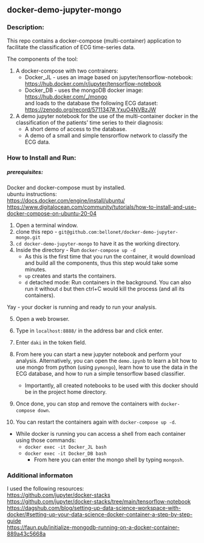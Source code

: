 ## docker-demo-jupyter-mongo 

### Description:

This repo contains a docker-compose (multi-container) application to facilitate the classification of ECG time-series data.  

The components of the tool:
1. A docker-compose with two contrainers:
    - Docker_JL - uses an image based on jupyter/tensorflow-notebook:  
    https://hub.docker.com/r/jupyter/tensorflow-notebook  
    - Docker_DB - uses the mongoDB docker image:  
    https://hub.docker.com/_/mongo  
    and loads to the database the following ECG dataset:   
    https://zenodo.org/record/5711347#.YxuO4NVBzJW  
2. A demo jupyter notebook for the use of the multi-container docker in the classification of the patients' time series to their diagnosis:
    - A short demo of access to the database.
    - A demo of a small and simple tensrorflow network to classify the ECG data.
    
### How to Install and Run:

##### prerequisites:
Docker and docker-compose must by installed.  
ubuntu instructions:  
https://docs.docker.com/engine/install/ubuntu/    
https://www.digitalocean.com/community/tutorials/how-to-install-and-use-docker-compose-on-ubuntu-20-04

    
1. Open a terminal window.
2. clone this repo - `git@github.com:bellonet/docker-demo-jupyter-mongo.git`
3. `cd docker-demo-jupyter-mongo` to have it as the working directory.
4. Inside the directory - Run `docker-compose up -d`
    - As this is the first time that you run the container, it would download and build all the components, thus this step would take some minutes.
    - `up` creates and starts the containers.
    - `d` detached mode: Run containers in the background. You can also run it without `d` but then ctrl+C would kill the process (and all its containers).  
    
Yay - your docker is running and ready to run your analysis.  

5. Open a web browser.
6. Type in `localhost:8888/` in the address bar and click enter.
7. Enter `daki` in the token field.
8. From here you can start a new jupyter notebook and perform your analysis. Alternatively, you can open the `demo.ipynb` to learn a bit how to use mongo from python (using `pymongo`), learn how to use the data in the ECG database, and how to run a simple tensorflow based classifier.
    - Importantly, all created notebooks to be used with this docker should be in the project home directory.   
    
    
9. Once done, you can stop and remove the containers with `docker-compose down`.
10. You can restart the containers again with `docker-compose up -d`.

* While docker is running you can access a shell from each container using those commands:
    - `docker exec -it Docker_JL bash`
    - `docker exec -it Docker_DB bash`
        - From here you can enter the mongo shell by typing `mongosh`.


### Additional informaton

I used the following resources:  
https://github.com/jupyter/docker-stacks  
https://github.com/jupyter/docker-stacks/tree/main/tensorflow-notebook  
https://dagshub.com/blog/setting-up-data-science-workspace-with-docker/#setting-up-your-data-science-docker-container-a-step-by-step-guide  
https://faun.pub/initialize-mongodb-running-on-a-docker-container-889a43c5668a  
    
